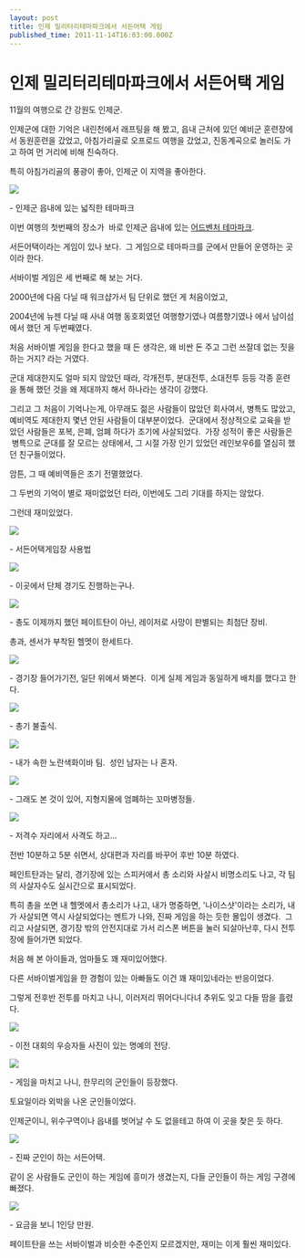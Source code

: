 ```yaml
---
layout: post
title: 인제 밀리터리테마파크에서 서든어택 게임
published_time: 2011-11-14T16:03:00.000Z
---
```


# 인제 밀리터리테마파크에서 서든어택 게임


11월의 여행으로 간 강원도 인제군.

인제군에 대한 기억은 내린천에서 래프팅을 해 봤고, 읍내 근처에 있던 예비군 훈련장에서 동원훈련을 갔었고, 아침가리골로 오프로드 여행을 갔었고, 진동계곡으로 놀러도 가고 하여 먼 거리에 비해 친숙하다.

특히 아침가리골의 풍광이 좋아, 인제군 이 지역을 좋아한다.

![](../pds/201111/14/80/a0109780_4ec0aab56f929.jpg)

\- 인제군 읍내에 있는 넓직한 테마파크

이번 여행의 첫번째의 장소가  바로 인제군 읍내에 있는 [어드벤처 테마파크](http://www.inje-militarypark.go.kr/).

서든어택이라는 게임이 있나 보다.  그 게임으로 테마파크를 군에서 만들어 운영하는 곳이라 한다.

서바이벌 게임은 세 번째로 해 보는 거다.

2000년에 다음 다닐 때 워크샵가서 팀 단위로 했던 게 처음이었고,

2004년에 뉴젠 다닐 때 사내 여행 동호회였던 여행향기였나 여름향기였나 에서 남이섬에서 했던 게 두번째였다.

처음 서바이벌 게임을 한다고 했을 때 든 생각은, 왜 비싼 돈 주고 그런 쓰잘데 없는 짓을 하는 거지? 라는 거였다.

군대 제대한지도 얼마 되지 않았던 때라, 각개전투, 분대전투, 소대전투 등등 각종 훈련을 통해 했던 것을 왜 제대까지 해서 하나라는 생각이 강했다.

그리고 그 처음이 기억나는게, 아무래도 젊은 사람들이 많았던 회사여서, 병특도 많았고, 예비역도 제대한지 몇년 안된 사람들이 대부분이었다.  군대에서 정상적으로 교육을 받았던 사람들은 포복, 은폐, 엄폐 하다가 조기에 사살되었다.  가장 성적이 좋은 사람들은  병특으로 군대를 잘 모르는 상태에서, 그 시절 가장 인기 있었던 레인보우6를 열심히 했던 친구들이었다.

암튼, 그 때 예비역들은 조기 전멸했었다.

그 두번의 기억이 별로 재미없었던 터라, 이번에도 그리 기대를 하지는 않았다.

그런데 재미있었다.

![](../pds/201111/14/80/a0109780_4ec0aaef447ef.jpg)

\- 서든어택게임장 사용법

![](../pds/201111/14/80/a0109780_4ec0aadfc81e1.jpg)

\- 이곳에서 단체 경기도 진행하는구나.

![](../pds/201111/14/80/a0109780_4ec0aac36f97a.jpg)

\- 총도 이제까지 했던 페이트탄이 아닌, 레이저로 사망이 판별되는 최첨단 장비.

총과, 센서가 부착된 헬멧이 한세트다.

![](../pds/201111/14/80/a0109780_4ec0aad0562e3.jpg)

\- 경기장 들어가기전, 일단 위에서 봐본다.  이게 실제 게임과 동일하게 배치를 했다고 한다.

![](../pds/201111/14/80/a0109780_4ec0aae05773f.jpg)

\- 총기 불출식.

![](../pds/201111/14/80/a0109780_4ec0aacfba8f9.jpg)

\- 내가 속한 노란색화이바 팀.  성인 남자는 나 혼자.

![](../pds/201111/14/80/a0109780_4ec0aae31ad5c.jpg)

\- 그래도 본 것이 있어, 지형지물에 엄폐하는 꼬마병정들.

![](../pds/201111/14/80/a0109780_4ec0aadf39593.jpg)

\- 저격수 자리에서 사격도 하고...

전반 10분하고 5분 쉬면서, 상대편과 자리를 바꾸어 후반 10분 하였다.

페인트탄과는 달리, 경기장에 있는 스피커에서 총 소리와 사살시 비명소리도 나고, 각 팀의 사살자수도 실시간으로 표시되었다.

특히 총을 쏘면 내 헬멧에서 총소리가 나고, 내가 명중하면, '나이스샷'이라는 소리가, 내가 사살되면 역시 사살되었다는 멘트가 나와, 진짜 게임을 하는 듯한 몰입이 생겼다.  그리고 사살되면, 경기장 밖의 안전지대로 가서 리스폰 버튼을 눌러 되살아난후, 다시 전투장에 들어가면 되었다.

처음 해 본 아이들과, 엄마들도 꽤 재미있어했다.

다른 서바이벌게임을 한 경험이 있는 아빠들도 이건 꽤 재미있네라는 반응이었다.

그렇게 전후반 전투를 마치고 나니, 이러저리 뛰어다니다녀 추위도 잊고 다들 땀을 흘렸다.

![](../pds/201111/14/80/a0109780_4ec0aac26b651.jpg)

\- 이전 대회의 우승자들 사진이 있는 명예의 전당.

![](../pds/201111/14/80/a0109780_4ec0aae187e10.jpg)

\- 게임을 마치고 나니, 한무리의 군인들이 등장했다.

토요일이라 외박을 나온 군인들이었다.

인제군이니, 위수구역이나 읍내를 벗어날 수 도 없을테고 하여 이 곳을 찾은 듯 하다.

![](../pds/201111/14/80/a0109780_4ec0aaeeb580f.jpg)

\- 진짜 군인이 하는 서든어택.

같이 온 사람들도 군인이 하는 게임에 흥미가 생겼는지, 다들 군인들이 하는 게임 구경에 빠졌다.

![](../pds/201111/14/80/a0109780_4ec0aad262bdc.jpg)

\- 요금을 보니 1인당 만원.

페이트탄을 쓰는 서바이벌과 비슷한 수준인지 모르겠지만, 재미는 이게 훨씬 재미있다.

